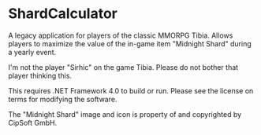 # ShardCalculator
A legacy application for players of the classic MMORPG Tibia. Allows players to maximize the value of the in-game item "Midnight Shard" during a yearly event.

I'm not the player "Sirhic" on the game Tibia. Please do not bother that player thinking this.

This requires .NET Framework 4.0 to build or run. Please see the license on terms for modifying the software.

The "Midnight Shard" image and icon is property of and copyrighted by CipSoft GmbH.


